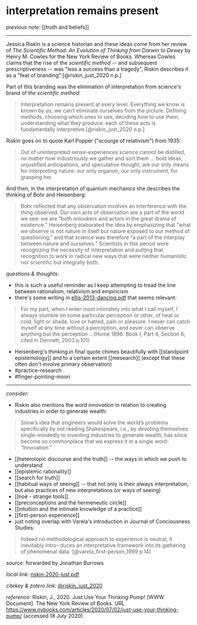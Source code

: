 # interpretation remains present

_previous note:_ [[truth and beliefs]]

---

Jessica Riskin is a science historian and these ideas come from her review of _The Scientific Method: An Evolution of Thinking from Darwin to Dewey_ by Henry M. Cowles for the New York Review of Books. Whereas Cowles claims that the rise of the _scientific method_ -- and subsequent prescriptiveness -- was "less a success than a tragedy", Riskin describes it as a "feat of branding":[@riskin_just_2020 n.p.]

Part of this branding was the elimination of interpretation from science's brand of _the scientific method_:

>Interpretation remains present at every level. Everything we know is known by us; we can’t eliminate ourselves from the picture. Defining methods, choosing which ones to use, deciding how to use them, understanding what they produce: each of these acts is fundamentally interpretive.[@riskin_just_2020 n.p.]

Riskin goes on to quote Karl Popper ("scourge of relativism") from 1935:

>Out of uninterpreted sense-experiences science cannot be distilled, no matter how industriously we gather and sort them ... bold ideas, unjustified anticipations, and speculative thought, are our only means for interpreting nature: our only organon, our only instrument, for grasping her.

And then, in the interpretation of quantum mechanics she describes the thinking of Bohr and Heisenberg:

>Bohr reflected that any observation involves an interference with the thing observed. Our own acts of observation are a part of the world we see: we are “both onlookers and actors in the great drama of existence.” Heisenberg elaborated the idea by emphasizing that “what we observe is not nature in itself but nature exposed to our method of questioning,” and that science was therefore “a part of the interplay between nature and ourselves.” Scientists in this period were recognizing the necessity of interpretation and putting that recognition to work in radical new ways that were neither humanistic nor scientific but integrally both. 


_questions & thoughts:_

- this is such a useful reminder as I keep attempting to tread the line between rationalism, relativism and empiricism
- there's some writing in [ellis-2013-dancing.pdf](hook://file/mmwNTYa8s?p=RHJvcGJveC9iaWJsaW9ncmFwaHkgcGRmcw==&n=ellis-2013-dancing.pdf) that seems relevant:

>For my part, when I enter most intimately into what I call myself, I always stumble on some particular perception or other, of heat or cold, light or shade, love or hatred, pain or pleasure. I never can catch myself at any time without a perception, and never can observe anything but the perception ...(Hume 1896: Book I, Part 4, Section 6; cited in Dennett, 2003 p.101)

- Heisenberg's thinking in final quote chimes beautifully with [[standpoint epistemology]] and to a certain extent [[mesearch]] (except that these often don't involve primary observation)
- #practice-research 
- #finger-pointing-moon 


--- 

_consider:_

- Riskin also mentions the word _innovation_ in relation to creating industries in order to generate wealth: 

>Snow’s idea that engineers would solve the world’s problems specifically by not reading Shakespeare, i.e., by devoting themselves single-mindedly to inventing industries to generate wealth, has since become so commonplace that we express it in a single word: “Innovation.”

- [[heterotopic discourse and the truth]] -- the ways in which we push to understand
- [[epistemic rationality]]
- [[search for truth]]
- [[habitual ways of seeing]] -- that not only is their always interpretation, but also practices of new interpretations (or ways of seeing)
- [[noë - strange tools]]
- [[preconceptions and the hermeneutic circle]]
- [[intuition and the intimate knowledge of a practice]]
- [[first-person experience]]
- just noting overlap with Varela's introduction in Journal of Conciousness Studies:
>Indeed no methodological approach to experience is neutral, it inevitably intro- duces an interpretative framework into its gathering of phenomenal data. [@varela_first-person_1999 p.14]

_source:_ forwarded by Jonathan Burrows

_local link:_ [riskin-2020-just.pdf](hook://file/mhOBgJK4v?p=c2tlbGxpcy9Eb3dubG9hZHM=&n=riskin-2020-just.pdf)

_citekey & zotero link:_ [@riskin_just_2020](zotero://select/items/1_H43UBBUV)

_reference:_ Riskin, J., 2020. Just Use Your Thinking Pump! [WWW Document]. The New York Review of Books. URL <https://www.nybooks.com/articles/2020/07/02/just-use-your-thinking-pump/> (accessed 18 July 2020).


